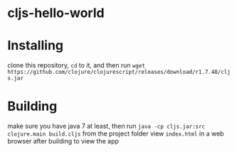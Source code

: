 # cljs-hello-world

# Installing

clone this repository, `cd` to it, and then run `wget https://github.com/clojure/clojurescript/releases/download/r1.7.48/cljs.jar`

# Building

make sure you have java 7 at least, then run `java -cp cljs.jar:src clojure.main build.cljs` from the project folder
view `index.html` in a web browser after building to view the app

